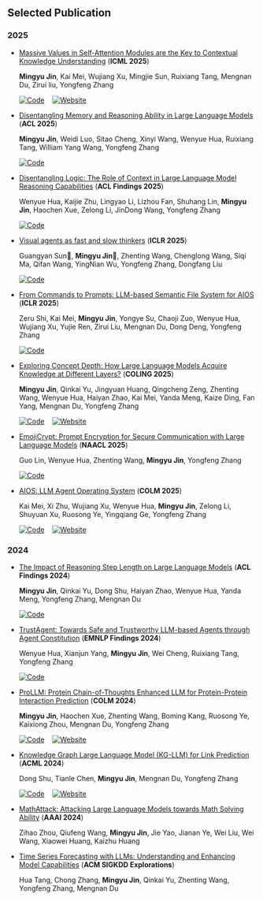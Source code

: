 ## Selected Publication
### 2025
- [Massive Values in Self-Attention Modules are the Key to Contextual Knowledge Understanding](https://arxiv.org/abs/2502.01563) (**ICML 2025**)

  **Mingyu Jin**, Kai Mei, Wujiang Xu, Mingjie Sun, Ruixiang Tang, Mengnan Du, Zirui liu, Yongfeng Zhang
  
  [![Code](https://img.shields.io/badge/Code-on%20GitHub-000?logo=github&logoColor=white)](https://github.com/MingyuJ666/Rope_with_LLM) &nbsp;&nbsp;
  [![Website](https://img.shields.io/badge/Project-Homepage-0A7EB4?logo=google-chrome&logoColor=white)](https://mingyuj666.github.io/massive_value/)
- [Disentangling Memory and Reasoning Ability in Large Language Models](https://arxiv.org/abs/2411.13504) (**ACL 2025**)

  **Mingyu Jin**, Weidi Luo, Sitao Cheng, Xinyi Wang, Wenyue Hua, Ruixiang Tang, William Yang Wang, Yongfeng Zhang
  
  [![Code](https://img.shields.io/badge/Code-on%20GitHub-000?logo=github&logoColor=white)](https://github.com/MingyuJ666/Rope_with_LLM)

 - [Disentangling Logic: The Role of Context in Large Language Model Reasoning Capabilities](https://arxiv.org/pdf/2406.02787) (**ACL Findings 2025**)

   Wenyue Hua, Kaijie Zhu, Lingyao Li, Lizhou Fan, Shuhang Lin, **Mingyu Jin**, Haochen Xue, Zelong Li, JinDong Wang, Yongfeng Zhang

   [![Code](https://img.shields.io/badge/Code-on%20GitHub-000?logo=github&logoColor=white)](https://github.com/agiresearch/ContextHub)
  
- [Visual agents as fast and slow thinkers](https://arxiv.org/abs/2408.08862) (**ICLR 2025**)

  Guangyan Sun🌟, **Mingyu Jin🌟**, Zhenting Wang, Chenglong Wang, Siqi Ma, Qifan Wang, YingNian Wu, Yongfeng Zhang, Dongfang Liu

  [![Code](https://img.shields.io/badge/Code-on%20GitHub-000?logo=github&logoColor=white)](https://github.com/GuangyanS/Sys2-LLaVA) 
- [From Commands to Prompts: LLM-based Semantic File System for AIOS](https://arxiv.org/abs/2410.11843) (**ICLR 2025**)

  Zeru Shi, Kai Mei, **Mingyu Jin**, Yongye Su, Chaoji Zuo, Wenyue Hua, Wujiang Xu, Yujie Ren, Zirui Liu, Mengnan Du, Dong Deng, Yongfeng Zhang

  [![Code](https://img.shields.io/badge/Code-on%20GitHub-000?logo=github&logoColor=white)](https://github.com/agiresearch/AIOS-LSFS) 
- [Exploring Concept Depth: How Large Language Models Acquire Knowledge at Different Layers?](https://arxiv.org/abs/2404.07066) (**COLING 2025**)

  **Mingyu Jin**, Qinkai Yu, Jingyuan Huang, Qingcheng Zeng, Zhenting Wang, Wenyue Hua, Haiyan Zhao, Kai Mei, Yanda Meng, Kaize Ding, Fan Yang, Mengnan Du, Yongfeng Zhang
  
  [![Code](https://img.shields.io/badge/Code-on%20GitHub-000?logo=github&logoColor=white)](https://github.com/Luckfort/CD) &nbsp;&nbsp;
  [![Website](https://img.shields.io/badge/Project-Homepage-0A7EB4?logo=google-chrome&logoColor=white)](https://luckfort.github.io/explore_CD/)
  
- [EmojiCrypt: Prompt Encryption for Secure Communication with Large Language Models](https://arxiv.org/abs/2402.05868) (**NAACL 2025**)

  Guo Lin, Wenyue Hua, Zhenting Wang, **Mingyu Jin**, Yongfeng Zhang

  [![Code](https://img.shields.io/badge/Code-on%20GitHub-000?logo=github&logoColor=white)](https://github.com/agiresearch/EmojiCrypt)

- [AIOS: LLM Agent Operating System](https://arxiv.org/abs/2403.16971) (**COLM 2025**)

   Kai Mei, Xi Zhu, Wujiang Xu, Wenyue Hua, **Mingyu Jin**, Zelong Li, Shuyuan Xu, Ruosong Ye, Yingqiang Ge, Yongfeng Zhang
  
  [![Code](https://img.shields.io/badge/Code-on%20GitHub-000?logo=github&logoColor=white)](https://github.com/agiresearch/AIOS) &nbsp;&nbsp;
  [![Website](https://img.shields.io/badge/Project-Homepage-0A7EB4?logo=google-chrome&logoColor=white)](https://www.aios.foundation/)

  

### 2024
- [The Impact of Reasoning Step Length on Large Language Models](https://arxiv.org/abs/2401.04925) (**ACL Findings 2024**) 

  **Mingyu Jin**, Qinkai Yu, Dong Shu, Haiyan Zhao, Wenyue Hua, Yanda Meng, Yongfeng Zhang, Mengnan Du
  
  [![Code](https://img.shields.io/badge/Code-on%20GitHub-000?logo=github&logoColor=white)](https://github.com/MingyuJ666/The-Impact-of-Reasoning-Step-Length-on-Large-Language-Models)
  
- [TrustAgent: Towards Safe and Trustworthy LLM-based Agents through Agent Constitution](https://arxiv.org/abs/2402.01586) (**EMNLP Findings 2024**)

  Wenyue Hua, Xianjun Yang, **Mingyu Jin**, Wei Cheng, Ruixiang Tang, Yongfeng Zhang

  [![Code](https://img.shields.io/badge/Code-on%20GitHub-000?logo=github&logoColor=white)](https://github.com/agiresearch/TrustAgent) &nbsp;&nbsp;
- [ProLLM: Protein Chain-of-Thoughts Enhanced LLM for Protein-Protein Interaction Prediction](https://www.biorxiv.org/content/10.1101/2024.04.18.590025v1) (**COLM 2024**)

  **Mingyu Jin**, Haochen Xue, Zhenting Wang, Boming Kang, Ruosong Ye, Kaixiong Zhou, Mengnan Du, Yongfeng Zhang

  [![Code](https://img.shields.io/badge/Code-on%20GitHub-000?logo=github&logoColor=white)](https://github.com/MingyuJ666/ProLLM) &nbsp;&nbsp;
  [![Website](https://img.shields.io/badge/Project-Homepage-0A7EB4?logo=google-chrome&logoColor=white)](https://tiuxuxsh76075.github.io/prollm.github.io/)


- [Knowledge Graph Large Language Model (KG-LLM) for Link Prediction](https://arxiv.org/pdf/2403.07311) (**ACML 2024**)

  Dong Shu, Tianle Chen, **Mingyu Jin**, Mengnan Du, Yongfeng Zhang
  
  [![Code](https://img.shields.io/badge/Code-on%20GitHub-000?logo=github&logoColor=white)](https://github.com/rutgerswiselab/KG-LLM) &nbsp;&nbsp;
  [![Website](https://img.shields.io/badge/Project-Homepage-0A7EB4?logo=google-chrome&logoColor=white)](https://tizzzzy.github.io/kgllm.github.io/)



- [MathAttack: Attacking Large Language Models towards Math Solving Ability](https://ojs.aaai.org/index.php/AAAI/article/view/29949) (**AAAI 2024**)

  Zihao Zhou, Qiufeng Wang, **Mingyu Jin**, Jie Yao, Jianan Ye, Wei Liu, Wei Wang, Xiaowei Huang, Kaizhu Huang

- [Time Series Forecasting with LLMs: Understanding and Enhancing Model Capabilities](https://arxiv.org/abs/2402.10835) (**ACM SIGKDD Explorations**)

  Hua Tang, Chong Zhang, **Mingyu Jin**, Qinkai Yu, Zhenting Wang, Yongfeng Zhang, Mengnan Du



